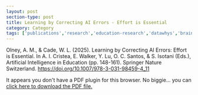 ```yaml
---
layout: post
section-type: post
title: Learning by Correcting AI Errors - Effort is Essential
category: Category
tags: ['publications','research','education-research','datawhys','braintrust','conference-regular','discourse', 'its', 'reading','engagement']
---
```


Olney, A. M., & Cade, W. L. (2025). Learning by Correcting AI Errors: Effort is Essential. In A. I. Cristea, E. Walker, Y. Lu, O. C. Santos, & S. Isotani (Eds.), Artificial Intelligence in Education (pp. 148-161). Springer Nature Switzerland. https://doi.org/10.1007/978-3-031-98459-4_11

<object data="https://blogs.memphis.edu/aolney/files/2025/07/Learning_by_Correcting_AI_Errors__Effort_is_Essential___TIMES_FONT.pdf" type="application/pdf" width="100%" height="600px">
 
  <p>It appears you don't have a PDF plugin for this browser.
  No biggie... you can <a href="https://blogs.memphis.edu/aolney/files/2025/07/Learning_by_Correcting_AI_Errors__Effort_is_Essential___TIMES_FONT.pdf">click here to
  download the PDF file.</a></p>
  
</object>